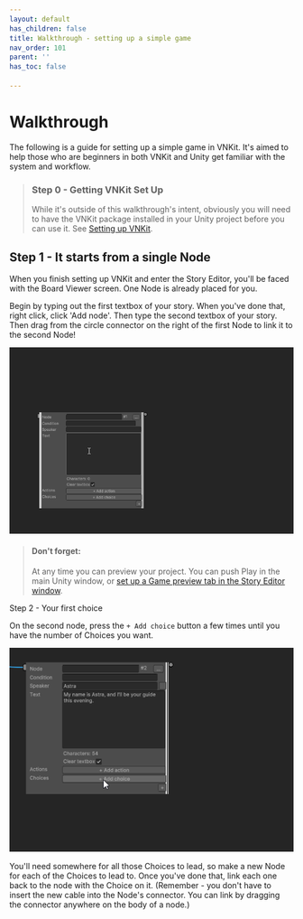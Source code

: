 ```yaml
---
layout: default
has_children: false
title: Walkthrough - setting up a simple game
nav_order: 101
parent: ''
has_toc: false

---
```

# Walkthrough

The following is a guide for setting up a simple game in VNKit. It's aimed to help those who are beginners in both VNKit and Unity get familiar with the system and workflow.

> ### Step 0 - Getting VNKit Set Up
>
> While it's outside of this walkthrough's intent, obviously you will need to have the VNKit package installed in your Unity project before you can use it. See [Setting up VNKit]().

## Step 1 - It starts from a single Node

When you finish setting up VNKit and enter the Story Editor, you'll be faced with the Board Viewer screen. One Node  is already placed for you.

Begin by typing out the first textbox of your story. When you've done that, right click, click 'Add node'. Then type the second textbox of your story. Then drag from the circle connector on the right of the first Node to link it to the second Node!

![](/assets/images/nodes1.gif)

> #### Don't forget:
>
> At any time you can preview your project. You can push Play in the main Unity window, or [set up a Game preview tab in the Story Editor window](https://vnkit.axile.studio/docs/editor-overview/#a-handy-tip--).

Step 2 - Your first choice

On the second node, press the `+ Add choice` button a few times until you have the number of Choices you want.

![](/assets/images/nodes2.gif)

You'll need somewhere for all those Choices to lead, so make a new Node for each of the Choices to lead to. Once you've done that, link each one back to the node with the Choice on it. (Remember - you don't have to insert the new cable into the Node's connector. You can link by dragging the connector anywhere on the body of a node.)